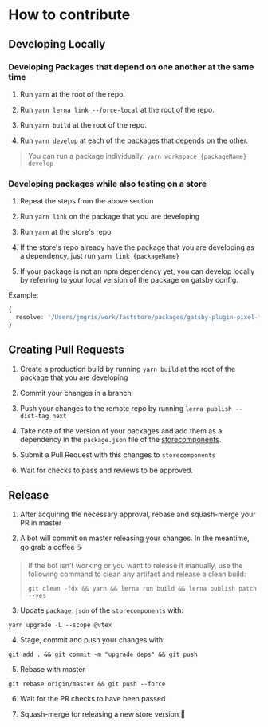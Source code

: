 # How to contribute

## Developing Locally

### Developing Packages that depend on one another at the same time

1. Run `yarn` at the root of the repo.

2. Run `yarn lerna link --force-local` at the root of the repo.

3. Run `yarn build` at the root of the repo.

4. Run `yarn develop` at each of the packages that depends on the other.

> You can run a package individually: `yarn workspace {packageName} develop`

### Developing packages while also testing on a store

1. Repeat the steps from the above section

2. Run `yarn link` on the package that you are developing

3. Run `yarn` at the store's repo

4. If the store's repo already have the package that you are developing as a dependency, just run `yarn link {packageName}`

5. If your package is not an npm dependency yet, you can develop locally by referring to your local version of the package on gatsby config.

Example:

```ts
{
  resolve: '/Users/jmgris/work/faststore/packages/gatsby-plugin-pixel-facebook'
}
```

## Creating Pull Requests

1. Create a production build by running `yarn build` at the root of the package that you are developing

2. Commit your changes in a branch

3. Push your changes to the remote repo by running `lerna publish --dist-tag next`

4. Take note of the version of your packages and add them as a dependency in the `package.json` file of the [storecomponents](https://github.com/vtex-sites/storecomponents.store).

5. Submit a Pull Request with this changes to `storecomponents`

6. Wait for checks to pass and reviews to be approved.

## Release

1. After acquiring the necessary approval, rebase and squash-merge your PR in master

2. A bot will commit on master releasing your changes. In the meantime, go grab a coffee ☕

> If the bot isn't working or you want to release it manually, use the following command to clean any artifact and release a clean build:
>
> `git clean -fdx && yarn && lerna run build && lerna publish patch --yes`

3. Update `package.json` of the `storecomponents` with:
```
yarn upgrade -L --scope @vtex
```

4. Stage, commit and push your changes with:
```
git add . && git commit -m "upgrade deps" && git push
```

5. Rebase with master
```
git rebase origin/master && git push --force
```

6. Wait for the PR checks to have been passed

7. Squash-merge for releasing a new store version 🎉
